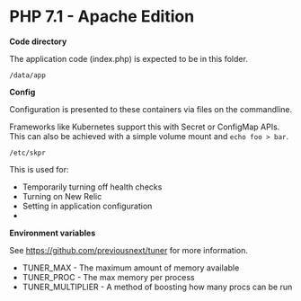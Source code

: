 PHP 7.1 - Apache Edition
========================

**Code directory**

The application code (index.php) is expected to be in this folder.

```
/data/app
```

**Config**

Configuration is presented to these containers via files on the commandline.

Frameworks like Kubernetes support this with Secret or ConfigMap APIs. This can also be
achieved with a simple volume mount and `echo foo > bar`.

```
/etc/skpr
```

This is used for:

* Temporarily turning off health checks
* Turning on New Relic
* Setting in application configuration
*  

**Environment variables**

See https://github.com/previousnext/tuner for more information.

* TUNER_MAX - The maximum amount of memory available
* TUNER_PROC - The max memory per process
* TUNER_MULTIPLIER - A method of boosting how many procs can be run
